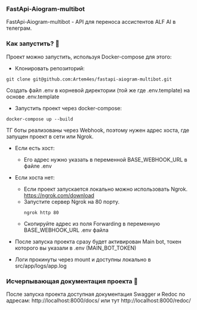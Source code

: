 ### FastApi-Aiogram-multibot
FastApi-Aiogram-multibot - API для переноса ассистентов ALF AI в телеграм.

### Как запустить? 👾
Проект можно запустить, используя Docker-compose для этого:


- Клонировать репозиторий:

```
git clone git@github.com:Artem4es/fastapi-aiogram-multibot.git
```

Создать файл .env в корневой директории (той же где .env.template) на основе .env.template 


- Запустить проект через docker-compose:

```
docker-compose up --build
```

ТГ боты реализованы через Webhook, поэтому нужен адрес хоста, где запущен проект в сети или Ngrok.
   - Если есть хост:
     - Его адрес нужно указать в переменной BASE_WEBHOOK_URL в файле .env


   - Ecли хоста нет:
      - Если проект запускается локально можно использовать Ngrok. https://ngrok.com/download
      - Запустите сервер Ngrok на 80 порту.
         ```
         ngrok http 80
         ```
      - Скопируйте адрес из поля Forwarding в переменную BASE_WEBHOOK_URL .env файла




   - После запуска проекта cразу будет активирован Main bot, токен которого вы указали в .env (MAIN_BOT_TOKEN)
   - Логи прокинуты через mount и доступны локально в src/app/logs/app.log

### Исчерпывающая документация проекта 📘
После запуска проекта доступная документация Swagger и Redoc по адресам: http://localhost:8000/docs/ или тут http://localhost:8000/redoc/
